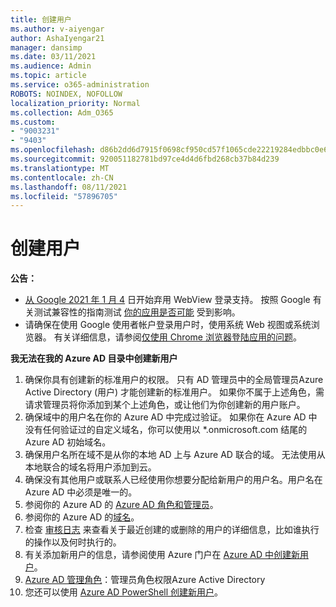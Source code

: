 ```yaml
---
title: 创建用户
ms.author: v-aiyengar
author: AshaIyengar21
manager: dansimp
ms.date: 03/11/2021
ms.audience: Admin
ms.topic: article
ms.service: o365-administration
ROBOTS: NOINDEX, NOFOLLOW
localization_priority: Normal
ms.collection: Adm_O365
ms.custom:
- "9003231"
- "9403"
ms.openlocfilehash: d86b2dd6d7915f0698cf950cd57f1065cde22219284edbbc0e64f3a5e69ff252
ms.sourcegitcommit: 920051182781bd97ce4d4d6fbd268cb37b84d239
ms.translationtype: MT
ms.contentlocale: zh-CN
ms.lasthandoff: 08/11/2021
ms.locfileid: "57896705"
---
```

# <a name="create-user"></a>创建用户

**公告：**

- [从 Google 2021 年 1 月 4](https://docs.microsoft.com/azure/active-directory/external-identities/google-federation#deprecation-of-webview-sign-in-support) 日开始弃用 WebView 登录支持。 按照 Google 有关测试兼容性的指南测试 [你的应用是否可能](https://go.microsoft.com/fwlink/?linkid=2157323) 受到影响。
- 请确保在使用 Google 使用者帐户登录用户时，使用系统 Web 视图或系统浏览器。 有关详细信息，请参阅[仅使用 Chrome 浏览器登陆应用的问题](https://docs.microsoft.com/office365/troubleshoot/miscellaneous/chrome-behavior-affects-applications)。

**我无法在我的 Azure AD 目录中创建新用户**

1. 确保你具有创建新的标准用户的权限。 只有 AD 管理员中的全局管理员Azure Active Directory (用户) 才能创建新的标准用户。 如果你不属于上述角色，需请求管理员将你添加到某个上述角色，或让他们为你创建新的用户账户。
1. 确保域中的用户名在你的 Azure AD 中完成过验证。 如果你在 Azure AD 中没有任何验证过的自定义域名，你可以使用以 *.onmicrosoft.com 结尾的 Azure AD 初始域名。
1. 确保用户名所在域不是从你的本地 AD 上与 Azure AD 联合的域。 无法使用从本地联合的域名将用户添加到云。
1. 确保没有其他用户或联系人已经使用你想要分配给新用户的用户名。用户名在 Azure AD 中必须是唯一的。
1. 参阅你的 Azure AD 的 [Azure AD 角色和管理员](https://portal.azure.com/#blade/Microsoft_AAD_IAM/ActiveDirectoryMenuBlade/RolesAndAdministrators)。
1. 参阅你的 Azure AD 的[域名](https://portal.azure.com/#blade/Microsoft_AAD_IAM/ActiveDirectoryMenuBlade/RolesAndAdministrators)。
1. 检查 [审核日志](https://portal.azure.com/#blade/Microsoft_AAD_IAM/ActiveDirectoryMenuBlade/RolesAndAdministrators) 来查看关于最近创建的或删除的用户的详细信息，比如谁执行的操作以及何时执行的。
1. 有关添加新用户的信息，请参阅使用 Azure 门户在 [Azure AD 中创建新用户](https://docs.microsoft.com/azure/active-directory/active-directory-users-create-azure-portal)。
1. [Azure AD 管理角色](https://docs.microsoft.com/azure/active-directory/active-directory-assign-admin-roles)：管理员角色权限Azure Active Directory
1. 您还可以使用 [Azure AD PowerShell 创建新用户](https://docs.microsoft.com/powershell/module/azuread/new-azureaduser?view=azureadps-2.0)。
